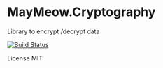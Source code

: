 # MayMeow.Cryptography

Library to encrypt /decrypt data

[![Build Status](http://meow/MeowSoft/MayMeow.Cryptography/_apis/build/status/MayMeow.Cryptography?branchName=master)](http://meow/MeowSoft/MayMeow.Cryptography/_build/latest?definitionId=1&branchName=master)

License MIT